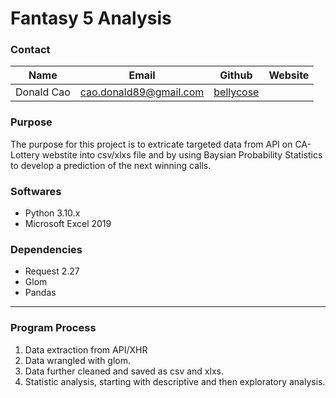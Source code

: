 # Fantasy 5 Analysis
### Contact
|Name|Email|Github|Website|
|----|-----|------|-------|
Donald Cao|cao.donald89@gmail.com|[bellycose](https://github.com/bellycose "github")|

### Purpose
The purpose for this project is to extricate targeted data from API on CA-Lottery webstite into csv/xlxs file and by using Baysian Probability Statistics to develop a prediction of the next winning calls.

### Softwares
- Python 3.10.x
- Microsoft Excel 2019

### Dependencies
- Request 2.27
- Glom
- Pandas

---
### Program Process
1. Data extraction from API/XHR
2. Data wrangled with glom.
3. Data further cleaned and saved as csv and xlxs.
4. Statistic analysis, starting with descriptive and then exploratory analysis.
